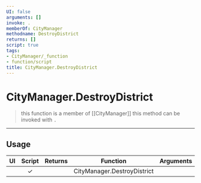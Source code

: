 ```yaml
---
UI: false
arguments: []
invoke: .
memberOf: CityManager
methodname: DestroyDistrict
returns: []
script: true
tags:
- CityManager/_function
- function/script
title: CityManager.DestroyDistrict
---
```

# CityManager.DestroyDistrict
> this function is a member of [[CityManager]]
> this method can be invoked with `.`
-----
## Usage
|  UI | Script | Returns | Function | Arguments |
|:---:|:------:|-------:|:--------:|:---------|
| |✓||CityManager.DestroyDistrict||
